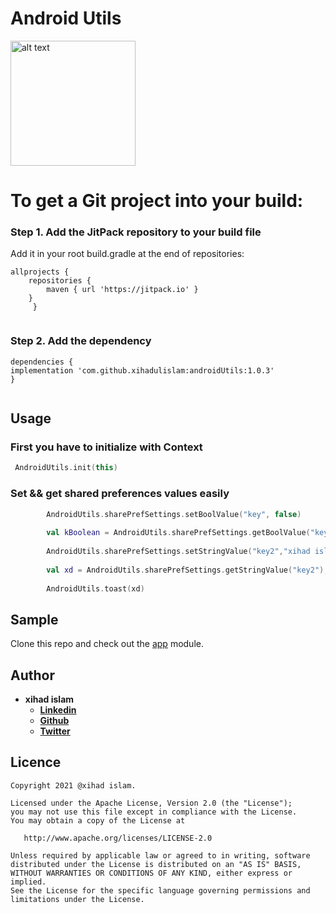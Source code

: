 # Android Utils
<img src="https://github.com/xihadulislam/androidUtils/blob/master/ss/android_utils.png" alt="alt text" style="width:200;height:200">

# To get a Git project into your build:

### Step 1. Add the JitPack repository to your build file 

Add it in your root build.gradle at the end of repositories:

``` 
allprojects {
	repositories {
		maven { url 'https://jitpack.io' }
	}
     }
  
```

### Step 2. Add the dependency

``` 
dependencies {
implementation 'com.github.xihadulislam:androidUtils:1.0.3'
}
  
```


## Usage

### First you have to initialize with Context

```kt
 AndroidUtils.init(this)
```

### Set && get shared preferences values easily 

```kt
        AndroidUtils.sharePrefSettings.setBoolValue("key", false)
        
        val kBoolean = AndroidUtils.sharePrefSettings.getBoolValue("key")
        
        AndroidUtils.sharePrefSettings.setStringValue("key2","xihad islam")
        
        val xd = AndroidUtils.sharePrefSettings.getStringValue("key2");
        
        AndroidUtils.toast(xd)
```


## Sample
Clone this repo and check out the [app](https://github.com/xihadulislam/androidUtils/blob/master/app) module.

## Author

* **xihad islam**
    * **[Linkedin](https://www.linkedin.com/in/xihad-islam-315417185/)**
    * **[Github](https://github.com/xihadulislam)**
    * **[Twitter](https://twitter.com/islamxihad)**
    

## Licence
```
Copyright 2021 @xihad islam.

Licensed under the Apache License, Version 2.0 (the "License");
you may not use this file except in compliance with the License.
You may obtain a copy of the License at

   http://www.apache.org/licenses/LICENSE-2.0

Unless required by applicable law or agreed to in writing, software
distributed under the License is distributed on an "AS IS" BASIS,
WITHOUT WARRANTIES OR CONDITIONS OF ANY KIND, either express or implied.
See the License for the specific language governing permissions and
limitations under the License.
```


